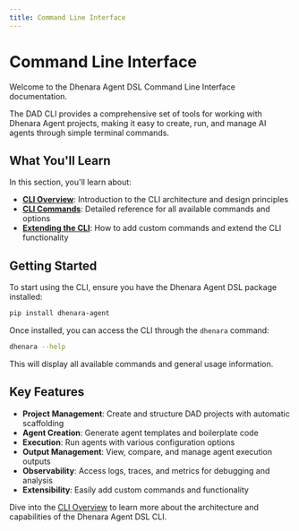 ```yaml
---
title: Command Line Interface
---
```


# Command Line Interface

Welcome to the Dhenara Agent DSL Command Line Interface documentation.

The DAD CLI provides a comprehensive set of tools for working with Dhenara Agent projects, making it easy to create, run, and manage AI agents through simple terminal commands.

## What You'll Learn

In this section, you'll learn about:

- **[CLI Overview](./overview.md)**: Introduction to the CLI architecture and design principles
- **[CLI Commands](./commands.md)**: Detailed reference for all available commands and options
- **[Extending the CLI](./extending.md)**: How to add custom commands and extend the CLI functionality

## Getting Started

To start using the CLI, ensure you have the Dhenara Agent DSL package installed:

```bash
pip install dhenara-agent
```

Once installed, you can access the CLI through the `dhenara` command:

```bash
dhenara --help
```

This will display all available commands and general usage information.

## Key Features

- **Project Management**: Create and structure DAD projects with automatic scaffolding
- **Agent Creation**: Generate agent templates and boilerplate code
- **Execution**: Run agents with various configuration options
- **Output Management**: View, compare, and manage agent execution outputs
- **Observability**: Access logs, traces, and metrics for debugging and analysis
- **Extensibility**: Easily add custom commands and functionality

Dive into the [CLI Overview](./overview.md) to learn more about the architecture and capabilities of the Dhenara Agent DSL CLI.